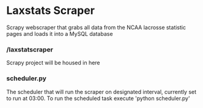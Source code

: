 # Laxstats Scraper

Scrapy webscraper that grabs all data from the NCAA lacrosse statistic pages and loads
it into a MySQL database

### /laxstatscraper

Scrapy project will be housed in here

### scheduler.py

The scheduler that will run the scraper on designated interval, currently set to run
at 03:00. To run the scheduled task execute 'python scheduler.py'
